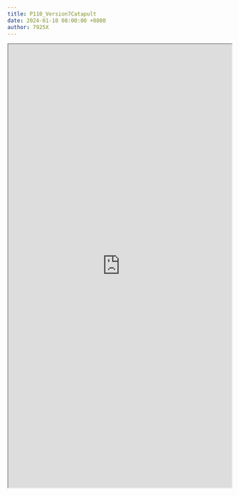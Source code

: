 ```yaml
---
title: P110_Version7Catapult
date: 2024-01-10 08:00:00 +0800
author: 7925X
---
```


<iframe src="https://y.dialwo.com/7925X2024/20240110-P110_Version7Catapult.pdf" width="100%" height="1000px"></iframe>
